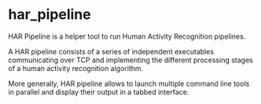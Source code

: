 # har_pipeline

HAR Pipeline is a helper tool to run Human Activity Recognition pipelines. 

A HAR pipeline consists of a series of independent executables communicating over TCP and implementing the different processing stages of a human activity recognition algorithm.

More generally, HAR pipeline allows to launch multiple command line tools in parallel and display their output in a tabbed interface.


